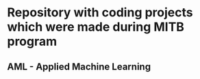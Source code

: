 # Repository with coding projects which were made during MITB program 
## AML - Applied Machine Learning